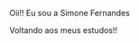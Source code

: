 Oii!! Eu sou a Simone Fernandes

Voltando aos meus estudos!!
<div>
    <img height="180cm" src-"http://github-readme-stats.vecel.app/api?username-simonefernandes&show_icons-true&theme-dracula&include_all_commits-true&count_private-true"/>
    <img height="180cm" src-"http://github-readme-stats.vecel.app/api/top-langs/?username-simonefernandes&layout-compact&langs_count-16&theme-dracula"/>
 </div>
